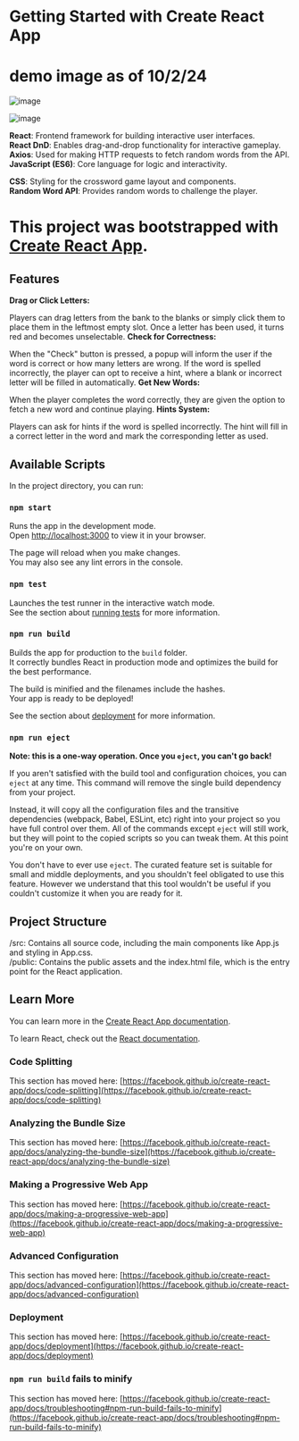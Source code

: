# Getting Started with Create React App


# demo image as of 10/2/24
![image](https://github.com/user-attachments/assets/a38b529f-db7a-4e71-872d-cdbeb186c1eb)

![image](https://github.com/user-attachments/assets/494d23a2-dc78-46d4-a90e-5aee7df27cb0)


**React**: Frontend framework for building interactive user interfaces. <br />
**React DnD**: Enables drag-and-drop functionality for interactive gameplay.<br />
**Axios**: Used for making HTTP requests to fetch random words from the API.<br />
**JavaScript (ES6)**: Core language for logic and interactivity.<br />

**CSS**: Styling for the crossword game layout and components.<br />
**Random Word API**: Provides random words to challenge the player.<br />
# This project was bootstrapped with [Create React App](https://github.com/facebook/create-react-app).<br />

## Features
**Drag or Click Letters:**

Players can drag letters from the bank to the blanks or simply click them to place them in the leftmost empty slot.
Once a letter has been used, it turns red and becomes unselectable.
**Check for Correctness:**

When the "Check" button is pressed, a popup will inform the user if the word is correct or how many letters are wrong.
If the word is spelled incorrectly, the player can opt to receive a hint, where a blank or incorrect letter will be filled in automatically.
**Get New Words:**

When the player completes the word correctly, they are given the option to fetch a new word and continue playing.
**Hints System:**

Players can ask for hints if the word is spelled incorrectly. The hint will fill in a correct letter in the word and mark the corresponding letter as used.


## Available Scripts

In the project directory, you can run:

### `npm start`

Runs the app in the development mode.\
Open [http://localhost:3000](http://localhost:3000) to view it in your browser.

The page will reload when you make changes.\
You may also see any lint errors in the console.

### `npm test`

Launches the test runner in the interactive watch mode.\
See the section about [running tests](https://facebook.github.io/create-react-app/docs/running-tests) for more information.

### `npm run build`

Builds the app for production to the `build` folder.\
It correctly bundles React in production mode and optimizes the build for the best performance.

The build is minified and the filenames include the hashes.\
Your app is ready to be deployed!

See the section about [deployment](https://facebook.github.io/create-react-app/docs/deployment) for more information.

### `npm run eject`

**Note: this is a one-way operation. Once you `eject`, you can't go back!**

If you aren't satisfied with the build tool and configuration choices, you can `eject` at any time. This command will remove the single build dependency from your project.

Instead, it will copy all the configuration files and the transitive dependencies (webpack, Babel, ESLint, etc) right into your project so you have full control over them. All of the commands except `eject` will still work, but they will point to the copied scripts so you can tweak them. At this point you're on your own.

You don't have to ever use `eject`. The curated feature set is suitable for small and middle deployments, and you shouldn't feel obligated to use this feature. However we understand that this tool wouldn't be useful if you couldn't customize it when you are ready for it.

## Project Structure
/src: Contains all source code, including the main components like App.js and styling in App.css. <br />
/public: Contains the public assets and the index.html file, which is the entry point for the React application.<br />

## Learn More

You can learn more in the [Create React App documentation](https://facebook.github.io/create-react-app/docs/getting-started).

To learn React, check out the [React documentation](https://reactjs.org/).

### Code Splitting

This section has moved here: [https://facebook.github.io/create-react-app/docs/code-splitting](https://facebook.github.io/create-react-app/docs/code-splitting)

### Analyzing the Bundle Size

This section has moved here: [https://facebook.github.io/create-react-app/docs/analyzing-the-bundle-size](https://facebook.github.io/create-react-app/docs/analyzing-the-bundle-size)

### Making a Progressive Web App

This section has moved here: [https://facebook.github.io/create-react-app/docs/making-a-progressive-web-app](https://facebook.github.io/create-react-app/docs/making-a-progressive-web-app)

### Advanced Configuration

This section has moved here: [https://facebook.github.io/create-react-app/docs/advanced-configuration](https://facebook.github.io/create-react-app/docs/advanced-configuration)

### Deployment

This section has moved here: [https://facebook.github.io/create-react-app/docs/deployment](https://facebook.github.io/create-react-app/docs/deployment)

### `npm run build` fails to minify

This section has moved here: [https://facebook.github.io/create-react-app/docs/troubleshooting#npm-run-build-fails-to-minify](https://facebook.github.io/create-react-app/docs/troubleshooting#npm-run-build-fails-to-minify)
